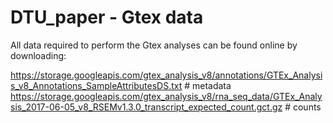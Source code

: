 # DTU_paper - Gtex data

All data required to perform the Gtex analyses can be found online by downloading:

https://storage.googleapis.com/gtex_analysis_v8/annotations/GTEx_Analysis_v8_Annotations_SampleAttributesDS.txt # metadata
https://storage.googleapis.com/gtex_analysis_v8/rna_seq_data/GTEx_Analysis_2017-06-05_v8_RSEMv1.3.0_transcript_expected_count.gct.gz # counts